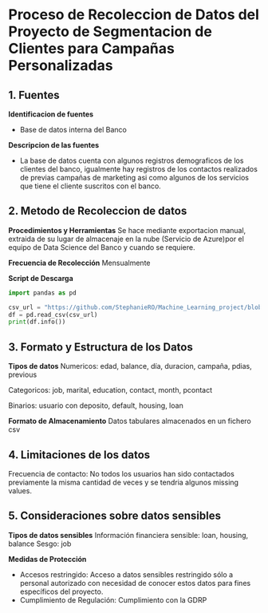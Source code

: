 # Proceso de Recoleccion de Datos del Proyecto de Segmentacion de Clientes para Campañas Personalizadas    

## 1. Fuentes
**Identificacion de fuentes**
- Base de datos interna del Banco

**Descripcion de las fuentes**
- La base de datos cuenta con algunos registros demograficos de los clientes del banco, igualmente hay registros de los contactos realizados de previas campañas de marketing asi como algunos de los servicios que tiene el cliente suscritos con el banco.

## 2. Metodo de Recoleccion de datos
**Procedimientos y Herramientas**
Se hace mediante exportacion manual, extraida de su lugar de almacenaje en la nube (Servicio de Azure)por el equipo de Data Science del Banco y cuando se requiere.   

**Frecuencia de Recolección**
Mensualmente

**Script de Descarga**


```python
import pandas as pd

csv_url = "https://github.com/StephanieRO/Machine_Learning_project/blob/main/bank_dataset.CSV"
df = pd.read_csv(csv_url)
print(df.info())
```

## 3. Formato y Estructura de los Datos
**Tipos de datos**
Numericos: edad, balance, día, duracion, campaña, pdias, previous

Categoricos: job, marital, education, contact, month, pcontact

Binarios: usuario con deposito, default, housing, loan

**Formato de Almacenamiento**
Datos tabulares almacenados en un fichero csv

## 4. Limitaciones de los datos
Frecuencia de contacto: No todos los usuarios han sido contactados previamente la misma cantidad de veces y se tendria algunos missing values. 

## 5. Consideraciones sobre datos sensibles
**Tipos de datos sensibles**
Información financiera sensible: loan, housing, balance
Sesgo: job 

**Medidas de Protección**
- Accesos restringido: Acceso a datos sensibles restringido sólo a personal autorizado con necesidad de conocer estos datos para fines específicos del proyecto.
- Cumplimiento de Regulación: Cumplimiento con la GDRP

